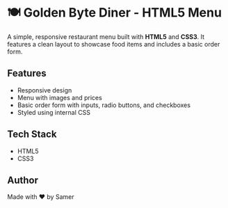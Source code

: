 # 🍽️ Golden Byte Diner - HTML5 Menu

A simple, responsive restaurant menu built with **HTML5** and **CSS3**. It features a clean layout to showcase food items and includes a basic order form.

## Features
- Responsive design
- Menu with images and prices
- Basic order form with inputs, radio buttons, and checkboxes
- Styled using internal CSS

## Tech Stack
- HTML5
- CSS3

## Author
Made with ❤️ by Samer
